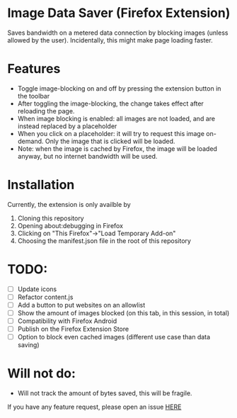 # Image Data Saver (Firefox Extension)

Saves bandwidth on a metered data connection by blocking images (unless allowed by the user). Incidentally, this might make page loading faster.

# Features

- Toggle image-blocking on and off by pressing the extension button in the toolbar
- After toggling the image-blocking, the change takes effect after reloading the page.
- When image blocking is enabled: all images are not loaded, and are instead replaced by a placeholder
- When you click on a placeholder: it will try to request this image on-demand. Only the image that is clicked will be loaded.
- Note: when the image is cached by Firefox, the image will be loaded anyway, but no internet bandwidth will be used.

# Installation

Currently, the extension is only availble by

1. Cloning this repository
2. Opening about:debugging in Firefox
3. Clicking on "This Firefox"->"Load Temporary Add-on"
4. Choosing the manifest.json file in the root of this repository

# TODO:

- [ ] Update icons
- [ ] Refactor content.js
- [ ] Add a button to put websites on an allowlist
- [ ] Show the amount of images blocked (on this tab, in this session, in total)
- [ ] Compatibility with Firefox Android
- [ ] Publish on the Firefox Extension Store
- [ ] Option to block even cached images (different use case than data saving)

# Will not do:

- Will not track the amount of bytes saved, this will be fragile.

If you have any feature request, please open an issue [HERE](https://github.com/ElmoreV/ff_extension_image_data_saver/issues)

